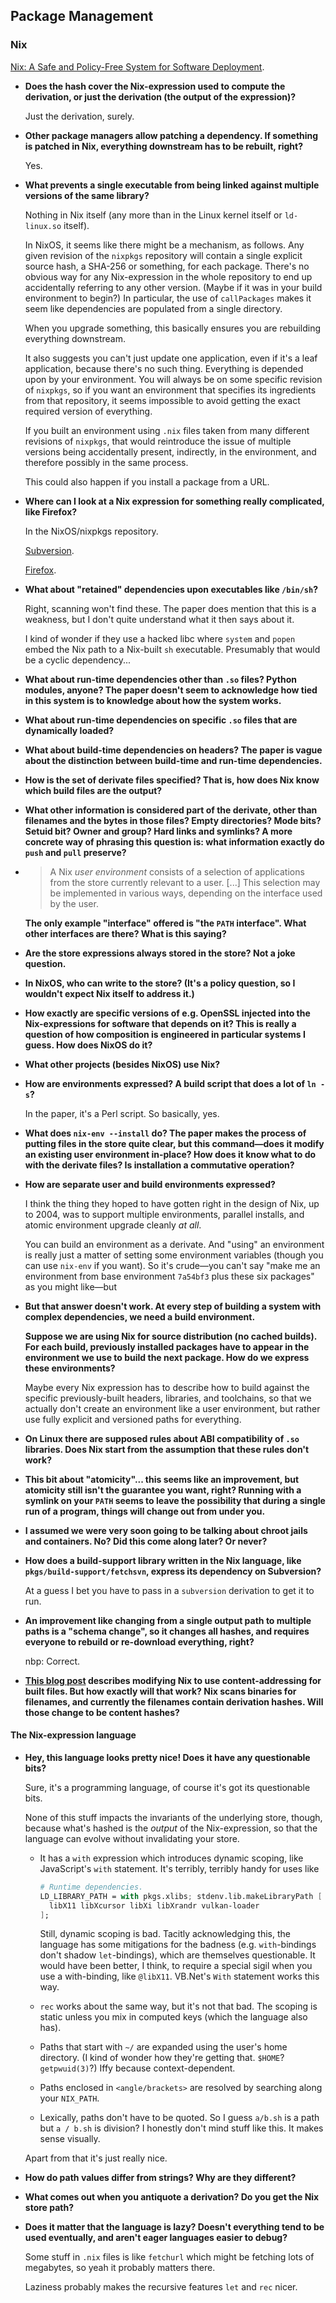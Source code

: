 ## Package Management

### Nix

[Nix: A Safe and Policy-Free System for Software Deployment](https://edolstra.github.io/pubs/nspfssd-lisa2004-final.pdf).

*   **Does the hash cover the Nix-expression used to compute the
    derivation, or just the derivation (the output of the expression)?**

    Just the derivation, surely.

*   **Other package managers allow patching a dependency. If something
    is patched in Nix, everything downstream has to be rebuilt, right?**

    Yes.

*   **What prevents a single executable from being linked against
    multiple versions of the same library?**

    Nothing in Nix itself (any more than in the Linux kernel itself or
    `ld-linux.so` itself).

    In NixOS, it seems like there might be a mechanism, as follows. Any
    given revision of the `nixpkgs` repository will contain a single
    explicit source hash, a SHA-256 or something, for each
    package. There's no obvious way for any Nix-expression in the whole
    repository to end up accidentally referring to any other
    version. (Maybe if it was in your build environment to begin?)  In
    particular, the use of `callPackages` makes it seem like
    dependencies are populated from a single directory.

    When you upgrade something, this basically ensures you are
    rebuilding everything downstream.

    It also suggests you can't just update one application, even if it's
    a leaf application, because there's no such thing. Everything is
    depended upon by your environment. You will always be on some
    specific revision of `nixpkgs`, so if you want an environment that
    specifies its ingredients from that repository, it seems impossible
    to avoid getting the exact required version of everything.

    If you built an environment using `.nix` files taken from many
    different revisions of `nixpkgs`, that would reintroduce the issue
    of multiple versions being accidentally present, indirectly, in the
    environment, and therefore possibly in the same process.

    This could also happen if you install a package from a URL.

*   **Where can I look at a Nix expression for something really
    complicated, like Firefox?**

    In the NixOS/nixpkgs repository.

    [Subversion](https://github.com/NixOS/nixpkgs/blob/master/pkgs/applications/version-management/subversion/default.nix).

    [Firefox](https://github.com/NixOS/nixpkgs/blob/master/pkgs/applications/networking/browsers/firefox/common.nix).

*   **What about "retained" dependencies upon executables like `/bin/sh`?**

    Right, scanning won't find these. The paper does mention that this
    is a weakness, but I don't quite understand what it then says about it.

    I kind of wonder if they use a hacked libc where `system` and
    `popen` embed the Nix path to a Nix-built `sh` executable.
    Presumably that would be a cyclic dependency...

*   **What about run-time dependencies other than `.so` files? Python
    modules, anyone? The paper doesn't seem to acknowledge how tied in
    this system is to knowledge about how the system works.**

*   **What about run-time dependencies on specific `.so` files that are
    dynamically loaded?**

*   **What about build-time dependencies on headers? The paper is vague
    about the distinction between build-time and run-time
    dependencies.**

*   **How is the set of derivate files specified? That is, how does Nix
    know which build files are the output?**

*   **What other information is considered part of the derivate, other
    than filenames and the bytes in those files? Empty directories? Mode
    bits? Setuid bit? Owner and group? Hard links and symlinks? A more
    concrete way of phrasing this question is: what information exactly
    do `push` and `pull` preserve?**

*   > A Nix *user environment* consists of a selection of applications
    > from the store currently relevant to a user. [...] This selection
    > may be implemented in various ways, depending on the interface used
    > by the user.

    **The only example "interface" offered is "the `PATH`
    interface". What other interfaces are there? What is this saying?**

*   **Are the store expressions always stored in the store? Not a joke
    question.**

*   **In NixOS, who can write to the store? (It's a policy question, so
    I wouldn't expect Nix itself to address it.)**

*   **How exactly are specific versions of e.g. OpenSSL injected into
    the Nix-expressions for software that depends on it? This is really
    a question of how composition is engineered in particular systems I
    guess. How does NixOS do it?**

*   **What other projects (besides NixOS) use Nix?**

*   **How are environments expressed? A build script that does a lot of
    `ln -s`?**

    In the paper, it's a Perl script. So basically, yes.

*   **What does `nix-env --install` do? The paper makes the process of
    putting files in the store quite clear, but this command—does it
    modify an existing user environment in-place? How does it know what
    to do with the derivate files? Is installation a commutative
    operation?**

*   **How are separate user and build environments expressed?**

    I think the thing they hoped to have gotten right in the design of
    Nix, up to 2004, was to support multiple environments, parallel
    installs, and atomic environment upgrade cleanly *at all*.

    You can build an environment as a derivate. And "using" an
    environment is really just a matter of setting some environment
    variables (though you can use `nix-env` if you want). So it's
    crude—you can't say "make me an environment from base environment
    `7a54bf3` plus these six packages" as you might like—but

*   **But that answer doesn't work. At every step of building a system
    with complex dependencies, we need a build environment.**

    **Suppose we are using Nix for source distribution (no cached
    builds). For each build, previously installed packages have to
    appear in the environment we use to build the next package. How do
    we express these environments?**

    Maybe every Nix expression has to describe how to build against the
    specific previously-built headers, libraries, and toolchains, so
    that we actually don't create an environment like a user
    environment, but rather use fully explicit and versioned paths for
    everything.

*   **On Linux there are supposed rules about ABI compatibility of `.so`
    libraries. Does Nix start from the assumption that these rules don't
    work?**

*   **This bit about "atomicity"... this seems like an improvement, but
    atomicity still isn't the guarantee you want, right? Running with a
    symlink on your `PATH` seems to leave the possibility that during a
    single run of a program, things will change out from under you.**

*   **I assumed we were very soon going to be talking about chroot jails
    and containers. No? Did this come along later? Or never?**

*   **How does a build-support library written in the Nix language,
    like `pkgs/build-support/fetchsvn`, express its dependency on
    Subversion?**

    At a guess I bet you have to pass in a `subversion` derivation to
    get it to run.

*   **An improvement like changing from a single output path to multiple
    paths is a "schema change", so it changes all hashes, and requires
    everyone to rebuild or re-download everything, right?**

    nbp: Correct.

*   **[This blog post](https://www.tweag.io/blog/2020-09-10-nix-cas/)
    describes modifying Nix to use content-addressing for built files.
    But how exactly will that work? Nix scans binaries for filenames,
    and currently the filenames contain derivation hashes. Will those
    change to be content hashes?**


#### The Nix-expression language

*   **Hey, this language looks pretty nice! Does it have any
    questionable bits?**

    Sure, it's a programming language, of course it's got its
    questionable bits.

    None of this stuff impacts the invariants of the underlying store,
    though, because what's hashed is the *output* of the Nix-expression,
    so that the language can evolve without invalidating your store.

    -   It has a `with` expression which introduces dynamic scoping,
        like JavaScript's `with` statement. It's terribly, terribly
        handy for uses like

        ```nix
        # Runtime dependencies.
        LD_LIBRARY_PATH = with pkgs.xlibs; stdenv.lib.makeLibraryPath [
          libX11 libXcursor libXi libXrandr vulkan-loader
        ];
        ```

        Still, dynamic scoping is bad. Tacitly acknowledging this, the
        language has some mitigations for the badness
        (e.g. `with`-bindings don't shadow `let`-bindings), which are
        themselves questionable. It would have been better, I think, to
        require a special sigil when you use a with-binding, like
        `@libX11`. VB.Net's `With` statement works this way.

    -   `rec` works about the same way, but it's not that bad. The
        scoping is static unless you mix in computed keys (which the
        language also has).

    -   Paths that start with `~/` are expanded using the user's home
        directory. (I kind of wonder how they're getting that. `$HOME`?
        `getpwuid(3)`?) Iffy because context-dependent.

    -   Paths enclosed in `<angle/brackets>` are resolved by searching
        along your `NIX_PATH`.

    -   Lexically, paths don't have to be quoted. So I guess `a/b.sh` is
        a path but `a / b.sh` is division? I honestly don't mind stuff
        like this. It makes sense visually.

    Apart from that it's just really nice.

*   **How do path values differ from strings? Why are they different?**

*   **What comes out when you antiquote a derivation? Do you get the Nix
    store path?**

*   **Does it matter that the language is lazy? Doesn't everything tend
    to be used eventually, and aren't eager languages easier to debug?**

    Some stuff in `.nix` files is like `fetchurl` which might be
    fetching lots of megabytes, so yeah it probably matters there.

    Laziness probably makes the recursive features `let` and `rec`
    nicer.
